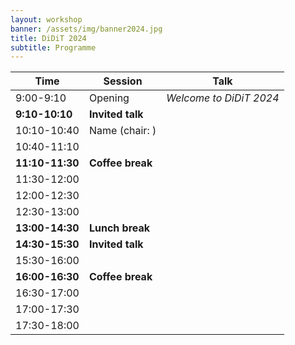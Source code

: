```yaml
---
layout: workshop
banner: /assets/img/banner2024.jpg
title: DiDiT 2024
subtitle: Programme
---
```



| Time            | Session               | Talk                    |
|-----------------|-----------------------|-------------------------|
| 9:00-9:10       | Opening               | _Welcome to DiDiT 2024_ |
| **9:10-10:10**  | **Invited talk**      |                         |
| 10:10-10:40     | Name (chair: )        |                         |
| 10:40-11:10     |                       |                         |
| **11:10-11:30** | **Coffee break**      |                         |
| 11:30-12:00     |                       |                         |
| 12:00-12:30     |                       |                         |
| 12:30-13:00     |                       |                         |
| **13:00-14:30** | **Lunch break**       |                         |
| **14:30-15:30** | **Invited talk**      |                         |
| 15:30-16:00     |                       |                         |
| **16:00-16:30** | **Coffee break**      |                         |
| 16:30-17:00     |                       |                         |
| 17:00-17:30     |                       |                         |
| 17:30-18:00     |                       |                         |

